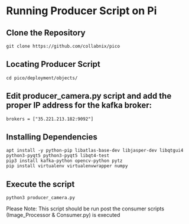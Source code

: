 # Running Producer Script on Pi

## Clone the Repository

```
git clone https://github.com/collabnix/pico
```

## Locating Producer Script

```
cd pico/deployment/objects/
```

## Edit producer_camera.py script and add the proper IP address for the kafka broker:

```
brokers = ["35.221.213.182:9092"]
```

## Installing Dependencies

```
apt install -y python-pip libatlas-base-dev libjasper-dev libqtgui4 python3-pyqt5 python3-pyqt5 libqt4-test
pip3 install kafka-python opencv-python pytz
pip install virtualenv virtualenvwrapper numpy
```

## Execute the script

```
python3 producer_camera.py
```

Please Note: This script should be run post the consumer scripts (Image_Processor & Consumer.py) is executed
